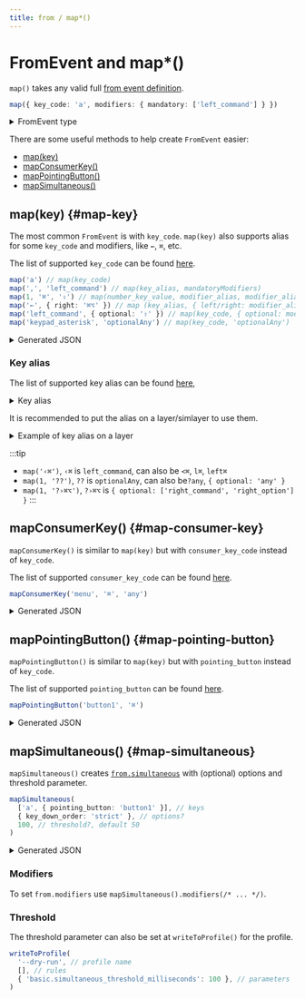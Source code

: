 ```yaml
---
title: from / map*()
---
```


# FromEvent and map*()

`map()` takes any valid full [from event definition](https://karabiner-elements.pqrs.org/docs/json/complex-modifications-manipulator-definition/from/).

```typescript
map({ key_code: 'a', modifiers: { mandatory: ['left_command'] } })
```

<details>
<summary>FromEvent type</summary>

```typescript
export type FromEvent = (
  | { key_code: string | number }
  | { consumer_key_code: string | number }
  | { pointing_button: string | number }
  | { any: 'key_code' | 'consumer_key_code' | 'pointing_button' }
  | { simultaneous: Array</*...*/>, simultaneous_options?: {/*...*/} }
) & {
  modifiers?: { mandatory?: [/*...*/], optional?: [/*...*/] }
}
```

</details>

There are some useful methods to help create `FromEvent` easier:

- [map(key)](#map-key)
- [mapConsumerKey()](#map-consumer-key)
- [mapPointingButton()](#map-pointing-button)
- [mapSimultaneous()](#map-simultaneous)

## map(key) {#map-key}

The most common `FromEvent` is with `key_code`. `map(key)` also supports alias 
for some `key_code` and modifiers, like `←`, `⌘`, etc. 

The list of supported `key_code` can be found [here](https://github.com/evan-liu/karabiner.ts/blob/main/src/karabiner/key-code.ts).

```typescript
map('a') // map(key_code)
map(',', 'left_command') // map(key_alias, mandatoryModifiers)
map(1, '⌘', '⇪') // map(number_key_value, modifier_alias, modifier_alias)
map('←', { right: '⌘⌥' }) // map (key_alias, { left/right: modifier_alias})
map('left_command', { optional: '⇧' }) // map(key_code, { optional: modifiers })
map('keypad_asterisk', 'optionalAny') // map(key_code, 'optionalAny')
```

<details>
<summary>Generated JSON</summary>

```json
// map('a')
{ "key_code": "a" }
// map(',', 'left_command')
{ "key_code": "comma", "modifiers": { "mandatory": [ "left_command"] } }
// map(1, '⌘', '⇪')
{ "key_code": "1", "modifiers": { "mandatory": [ "command"], "optional": [ "caps_lock"] } }
// map('←', { right: '⌘⌥' })
{ "key_code": "left_arrow", "modifiers": { "mandatory": [ "right_command", "right_option"] } }
// map('left_command', { optional: '⇧' })
{ "key_code": "left_command", "modifiers": { "optional": [ "shift"] } }
// map('keypad_asterisk', 'optionalAny')
{ "key_code": "keypad_asterisk", "modifiers": { "optional": [ "any"] } }
```

</details>

### Key alias

The list of supported key alias can be found [here](https://github.com/evan-liu/karabiner.ts/blob/main/src/utils/key-alias.ts),

<details>
<summary>Key alias</summary>

```
⌘  command
⌥  option
⌃  control
⇧  shift
⇪  caps_lock

↑  up_arrow
↓  down_arrow
←  left_arrow
→  right_arrow
⇞  page_up
⇟  page_down
↖  home
↘  end

⏎  return_or_enter
⎋  escape
⌫  delete_or_backspace
⌦  delete_forward
⇥  tab
␣  spacebar
-  hyphen
=  equal_sign
[  open_bracket
]  close_bracket
\  backslash
;  semicolon
'  quote
`  grave_accent_and_tilde
,  comma
.  period
/  slash
```

</details>

It is recommended to put the alias on a layer/simlayer to use them. 

<details>
<summary>Example of key alias on a layer</summary>

```typescript
layer(['z', '/'], 'emoji-mode').manipulators([
  //           1    2    3    4    5
  withMapper(['⌘', '⌥', '⌃', '⇧', '⇪'])((k, i) =>
    map((i + 1) as NumberKeyValue).toPaste(k),
  ),
  //           Paste the symbols instead of triggering the key
  withMapper(['←', '→', '↑', '↓', '␣', '⏎', '⇥', '⎋', '⌫', '⌦', '⇪'])((k) =>
    map(k).toPaste(k),
  ),
  map(',').toPaste('‹'), // left_{modifier}
  map('.').toPaste('›'), // right_{modifier}
])
```

</details>

:::tip
- `map('‹⌘')`, `‹⌘` is `left_command`, can also be `<⌘`, `l⌘`, `left⌘`
- `map(1, '??')`, `??` is `optionalAny`, can also be`?any`, `{ optional: 'any' }`
- `map(1, '?›⌘⌥')`, `?›⌘⌥` is `{ optional: ['right_command', 'right_option'] }`
:::

## mapConsumerKey() {#map-consumer-key}

`mapConsumerKey()` is similar to `map(key)` but with `consumer_key_code` instead
of `key_code`.

The list of supported `consumer_key_code` can be found [here](https://github.com/evan-liu/karabiner.ts/blob/main/src/karabiner/consumer-key-code.ts).

```typescript
mapConsumerKey('menu', '⌘', 'any')
```

<details>
<summary>Generated JSON</summary>

```json
{
  "consumer_key_code": "menu",
  "modifiers": { "mandatory": ["command"], "optional": ["any"] }
}
```

</details>

## mapPointingButton() {#map-pointing-button}

`mapPointingButton()` is similar to `map(key)` but with `pointing_button` instead
of `key_code`.

The list of supported `pointing_button` can be found [here](https://github.com/evan-liu/karabiner.ts/blob/main/src/karabiner/pointing-button.ts).

```typescript
mapPointingButton('button1', '⌘')
```

<details>
<summary>Generated JSON</summary>

```json
{
  "pointing_button": "button1",
  "modifiers": { "mandatory": ["command"] }
}
```

</details>

## mapSimultaneous() {#map-simultaneous}

`mapSimultaneous()` creates [`from.simultaneous`](https://karabiner-elements.pqrs.org/docs/json/complex-modifications-manipulator-definition/from/simultaneous/) 
with (optional) options and threshold parameter.

```typescript
mapSimultaneous(
  ['a', { pointing_button: 'button1' }], // keys
  { key_down_order: 'strict' }, // options?
  100, // threshold?, default 50
)
```

<details>
<summary>Generated JSON</summary>

```json
{
  "type": "basic",
  "from": {
    "simultaneous": [ 
      {"key_code": "a"}, 
      {"pointing_button": "button1"} 
    ],
    "simultaneous_options": {
      "key_down_order": "strict"
    }
  },
  "parameters": { 
    "basic.simultaneous_threshold_milliseconds": 100
  }
}
```

</details>

### Modifiers

To set `from.modifiers` use `mapSimultaneous().modifiers(/* ... */)`.

### Threshold

The threshold parameter can also be set at `writeToProfile()` for the profile. 

```typescript
writeToProfile(
  '--dry-run', // profile name 
  [], // rules
  { 'basic.simultaneous_threshold_milliseconds': 100 }, // parameters 
)
```
